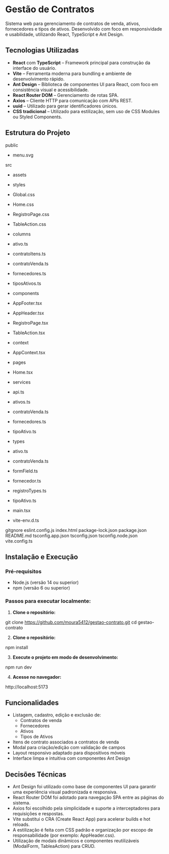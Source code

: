 # Gestão de Contratos

Sistema web para gerenciamento de contratos de venda, ativos, fornecedores e tipos de ativos. Desenvolvido com foco em responsividade e usabilidade, utilizando React, TypeScript e Ant Design.

## Tecnologias Utilizadas

- **React** com **TypeScript** – Framework principal para construção da interface do usuário.
- **Vite** – Ferramenta moderna para bundling e ambiente de desenvolvimento rápido.
- **Ant Design** – Biblioteca de componentes UI para React, com foco em consistência visual e acessibilidade.
- **React Router DOM** – Gerenciamento de rotas SPA.
- **Axios** – Cliente HTTP para comunicação com APIs REST.
- **uuid** – Utilizado para gerar identificadores únicos.
- **CSS tradicional** – Utilizado para estilização, sem uso de CSS Modules ou Styled Components.

## Estrutura do Projeto

public

- menu.svg

src

- assets
- styles
- Global.css
- Home.css
- RegistroPage.css
- TableAction.css

- columns
- ativo.ts
- contratoItens.ts
- contratoVenda.ts
- fornecedores.ts
- tiposAtivos.ts

- components
- AppFooter.tsx
- AppHeader.tsx
- RegistroPage.tsx
- TableAction.tsx

- context
- AppContext.tsx

- pages
- Home.tsx

- services
- api.ts
- ativos.ts
- contratoVenda.ts
- fornecedores.ts
- tipoAtivo.ts

- types
- ativo.ts
- contratoVenda.ts
- formField.ts
- fornecedor.ts
- registroTypes.ts
- tipoAtivo.ts

- main.tsx
- vite-env.d.ts

gitgnore
eslint.config.js
index.html
package-lock.json
package.json
README.md
tsconfig.app.json
tsconfig.json
tsconfig.node.json
vite.config.ts

## Instalação e Execução

### Pré-requisitos

- Node.js (versão 14 ou superior)
- npm (versão 6 ou superior)

### Passos para executar localmente:

1. **Clone o repositório:**

git clone https://github.com/moura5412/gestao-contrato.git
cd gestao-contrato

2. **Clone o repositório:**

npm install

3. **Execute o projeto em modo de desenvolvimento:**

npm run dev

4. **Acesse no navegador:**

http://localhost:5173

## Funcionalidades

- Listagem, cadastro, edição e exclusão de:
  - Contratos de venda
  - Fornecedores
  - Ativos
  - Tipos de Ativos
- Itens de contrato associados a contratos de venda
- Modal para criação/edição com validação de campos
- Layout responsivo adaptado para dispositivos móveis
- Interface limpa e intuitiva com componentes Ant Design

## Decisões Técnicas

- Ant Design foi utilizado como base de componentes UI para garantir uma experiência visual padronizada e responsiva.
- React Router DOM foi adotado para navegação SPA entre as páginas do sistema.
- Axios foi escolhido pela simplicidade e suporte a interceptadores para requisições e respostas.
- Vite substitui o CRA (Create React App) para acelerar builds e hot reloads.
- A estilização é feita com CSS padrão e organização por escopo de responsabilidade (por exemplo: AppHeader.css).
- Utilização de modais dinâmicos e componentes reutilizáveis (ModalForm, TableaAction) para CRUD.
